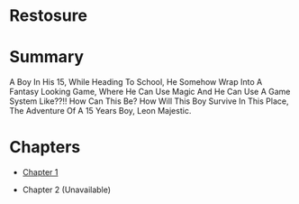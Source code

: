 # Restosure

# Summary

A Boy In His 15, While Heading To School, He Somehow Wrap Into A Fantasy Looking Game, Where He Can Use Magic And He Can Use A Game System Like??!! How Can This Be? How Will This Boy Survive In This Place, The Adventure Of A 15 Years Boy, Leon Majestic.

# Chapters

 - [Chapter 1](https://github.com/LeonHazard/Restosure/tree/master/chapter/1)

 - Chapter 2 (Unavailable)
